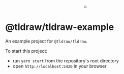 <div style="text-align: center; transform: scale(.5);">
  <img src="https://github.com/tldraw/tldraw/raw/main/assets/card-repo.png"/>
</div>

# @tldraw/tldraw-example

An example project for `@tldraw/tldraw`.

To start this project:

- run `yarn start` from the repository's root directory
- open `http://localhost:5420` in your browser
